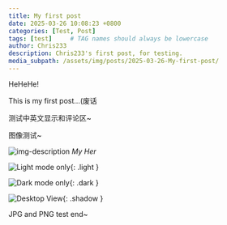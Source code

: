 ```yaml
---
title: My first post
date: 2025-03-26 10:08:23 +0800
categories: [Test, Post]
tags: [test]     # TAG names should always be lowercase
author: Chris233
description: Chris233's first post, for testing.
media_subpath: /assets/img/posts/2025-03-26-My-first-post/
---
```


HeHeHe!

This is my first post...(废话

测试中英文显示和评论区~

图像测试~

![img-description](/image.jpg)
_My Her_

![Light mode only](/light-mode.png){: .light }

![Dark mode only](/dark-mode.png){: .dark }

![Desktop View](/mockup.png){: .shadow }

JPG and PNG test end~

